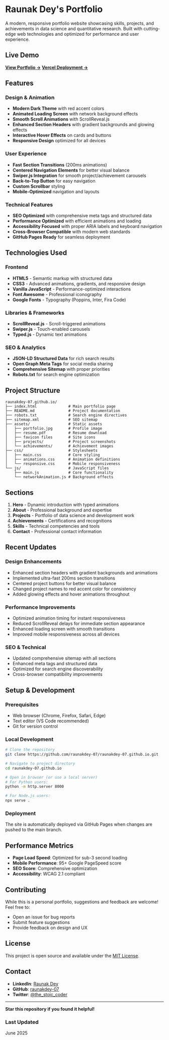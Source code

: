 # Raunak Dey's Portfolio

A modern, responsive portfolio website showcasing skills, projects, and achievements in data science and quantitative research. Built with cutting-edge web technologies and optimized for performance and user experience.

## Live Demo

**[View Portfolio →](https://raunakdey-07.github.io/)**
**[Vercel Deployment →](https://raunak-dey.vercel.app/)**

## Features

### Design & Animation

- **Modern Dark Theme** with red accent colors
- **Animated Loading Screen** with network background effects
- **Smooth Scroll Animations** with ScrollReveal.js
- **Enhanced Section Headers** with gradient backgrounds and glowing effects
- **Interactive Hover Effects** on cards and buttons
- **Responsive Design** optimized for all devices

### User Experience

- **Fast Section Transitions** (200ms animations)
- **Centered Navigation Elements** for better visual balance
- **Swiper.js Integration** for smooth project/achievement carousels
- **Back-to-Top Button** for easy navigation
- **Custom Scrollbar** styling
- **Mobile-Optimized** navigation and layouts

### Technical Features

- **SEO Optimized** with comprehensive meta tags and structured data
- **Performance Optimized** with efficient animations and loading
- **Accessibility Focused** with proper ARIA labels and keyboard navigation
- **Cross-Browser Compatible** with modern web standards
- **GitHub Pages Ready** for seamless deployment

## Technologies Used

### Frontend

- **HTML5** - Semantic markup with structured data
- **CSS3** - Advanced animations, gradients, and responsive design
- **Vanilla JavaScript** - Performance-optimized interactions
- **Font Awesome** - Professional iconography
- **Google Fonts** - Typography (Poppins, Inter, Fira Code)

### Libraries & Frameworks

- **ScrollReveal.js** - Scroll-triggered animations
- **Swiper.js** - Touch-enabled carousels
- **Typed.js** - Dynamic text animations

### SEO & Analytics

- **JSON-LD Structured Data** for rich search results
- **Open Graph Meta Tags** for social media sharing
- **Comprehensive Sitemap** with proper priorities
- **Robots.txt** for search engine optimization

## Project Structure

```text
raunakdey-07.github.io/
├── index.html              # Main portfolio page
├── README.md               # Project documentation
├── robots.txt              # Search engine directives
├── sitemap.xml             # SEO sitemap
├── assets/                 # Static assets
│   ├── portfolio.jpg       # Profile image
│   ├── resume.pdf          # Resume download
│   ├── favicon files       # Site icons
│   ├── projects/           # Project screenshots
│   └── achievements/       # Achievement images
├── css/                    # Stylesheets
│   ├── main.css            # Core styling
│   ├── animations.css      # Animation definitions
│   └── responsive.css      # Mobile responsiveness
└── js/                     # JavaScript files
    ├── main.js             # Core functionality
    └── networkAnimation.js # Background effects
```

## Sections

1. **Hero** - Dynamic introduction with typed animations
2. **About** - Professional background and expertise
3. **Projects** - Portfolio of data science and development work
4. **Achievements** - Certifications and recognitions
5. **Skills** - Technical competencies and tools
6. **Contact** - Professional contact information

## Recent Updates

### Design Enhancements

- Enhanced section headers with gradient backgrounds and animations
- Implemented ultra-fast 200ms section transitions
- Centered project buttons for better visual balance
- Changed project names to red accent color for consistency
- Added glowing effects and hover animations throughout

### Performance Improvements

- Optimized animation timing for instant responsiveness
- Reduced ScrollReveal delays for immediate section appearance
- Enhanced loading screen with smooth transitions
- Improved mobile responsiveness across all devices

### SEO & Technical

- Updated comprehensive sitemap with all sections
- Enhanced meta tags and structured data
- Optimized for search engine discoverability
- Cross-browser compatibility improvements

## Setup & Development

### Prerequisites

- Web browser (Chrome, Firefox, Safari, Edge)
- Text editor (VS Code recommended)
- Git for version control

### Local Development

```bash
# Clone the repository
git clone https://github.com/raunakdey-07/raunakdey-07.github.io.git

# Navigate to project directory
cd raunakdey-07.github.io

# Open in browser (or use a local server)
# For Python users:
python -m http.server 8000

# For Node.js users:
npx serve .
```

### Deployment

The site is automatically deployed via GitHub Pages when changes are pushed to the main branch.

## Performance Metrics

- **Page Load Speed**: Optimized for sub-3 second loading
- **Mobile Performance**: 95+ Google PageSpeed score
- **SEO Score**: Comprehensive optimization
- **Accessibility**: WCAG 2.1 compliant

## Contributing

While this is a personal portfolio, suggestions and feedback are welcome! Feel free to:

- Open an issue for bug reports
- Submit feature suggestions
- Provide feedback on design and UX

## License

This project is open source and available under the [MIT License](LICENSE).

## Contact

- **LinkedIn**: [Raunak Dey](https://www.linkedin.com/in/raunak-dey-3b413a256/)
- **GitHub**: [raunakdey-07](https://github.com/raunakdey-07)
- **Twitter**: [@the_stoic_coder](https://x.com/the_stoic_coder)

---

**Star this repository if you found it helpful!**

### Last Updated

June 2025
